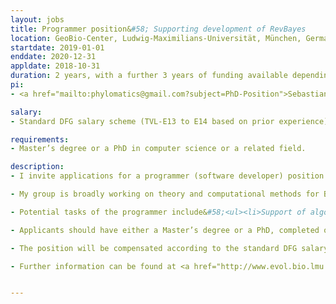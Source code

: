 ```yaml
---
layout: jobs
title: Programmer position&#58; Supporting development of RevBayes
location: GeoBio-Center, Ludwig-Maximilians-Universität, München, Germany
startdate: 2019-01-01
enddate: 2020-12-31
appldate: 2018-10-31
duration: 2 years, with a further 3 years of funding available depending on progress and interests.
pi:
- <a href="mailto:phylomatics@gmail.com?subject=PhD-Position">Sebastian Höhna</a>

salary: 
- Standard DFG salary scheme (TVL-E13 to E14 based on prior experience).

requirements: 
- Master’s degree or a PhD in computer science or a related field.

description:
- I invite applications for a programmer (software developer) position to support the development of our software RevBayes in my research group at the GeoBio-Center of the Ludwig-Maximilians-Universität (LMU), München. The position is funded by the DFG Emmy Noether program, and is initially available for 2 years, with a further 3 years of funding available dependent on progress and interests. The position should start on 1 January 2018 or as soon as possible thereafter.

- My group is broadly working on theory and computational methods for Bayesian inference of phylogeny (<a href="http://www.evol.bio.lmu.de/research/hoehna">http://www.evol.bio.lmu.de/research/hoehna</a>). All of our methods are implemented in the open-source program <a href="http://www.RevBayes.com">RevBayes</a>. The successful applicant will be part of our vibrant RevBayes group and will contribute to further development of the program. There will be opportunities for the successful applicant to work with and visit the research groups of my collaborators in Europe and the USA. Furthermore, I expect the candidate to become actively involved in our RevBayes workshops and hackathons.

- Potential tasks of the programmer include&#58;<ul><li>Support of algorithm development within the group (faster and memory efficient).</li><li>Development of distributed algorithms (using MPI).</li><li>GUI development</li><li>Unit testing on TravisCI</li><li>Developing an automatic system for releases on different platforms.</li><li>User support and bug fixes.</li></ul>  

- Applicants should have either a Master’s degree or a PhD, completed or completion imminent, in computer science or a related field. The key skills required are proficiency in C++ programming and good communication skills (oral and written English). The successful applicant needs to work well in an academic environment with 10-20 software developers distributed across the world.

- The position will be compensated according to the standard DFG salary scheme (TVL-E13 to E14 based on prior experience), that is, the position will be based in the German public sector and the actual salary will depend on the candidate’s background. The salary includes benefits such as health care, pension, unemployment insurance and child support (if applicable). The working times are flexible and the position comes with all standard German benefits (30 days paid vacation per year, paid sick leave, etc.). We work at the GeoBio-Center which is located at the Königsplatz and is in walking distance to the historic city center (Marienplatz) and English Garden (city park with 3.75 km² area). The GeoBio-Center is highly interdisciplinary and consists of researchers from different departments including paleontology, molecular and evolutionary biology, zoology and botany.

- Further information can be found at <a href="http://www.evol.bio.lmu.de/research/hoehna">http://www.evol.bio.lmu.de/research/hoehna</a>, and questions should be directed to Sebastian Höhna (phylomatics@gmail.com). Applications, including a current CV, letter of motivation (1 page) and names and contact details of two referees should be sent to Sebastian Höhna before the deadline of 31 October 2018.


---
```

